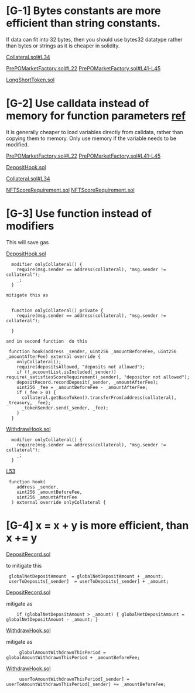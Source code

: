 # [G-1] Bytes constants are more efficient than string constants.

If data can fit into 32 bytes, then you should use bytes32 datatype rather than bytes or strings as it is cheaper in solidity.

[Collateral.sol#L34](https://github.com/prepo-io/prepo-monorepo/blob/feat/2022-12-prepo/apps/smart-contracts/core/contracts/Collateral.sol#L34)

[PrePOMarketFactory.sol#L22](https://github.com/prepo-io/prepo-monorepo/blob/feat/2022-12-prepo/apps/smart-contracts/core/contracts/PrePOMarketFactory.sol#L22)
[PrePOMarketFactory.sol#L41-L45](https://github.com/prepo-io/prepo-monorepo/blob/feat/2022-12-prepo/apps/smart-contracts/core/contracts/PrePOMarketFactory.sol#L41-L45)

[LongShortToken.sol](https://github.com/prepo-io/prepo-monorepo/blob/feat/2022-12-prepo/apps/smart-contracts/core/contracts/LongShortToken.sol#L9)

# [G-2] Use calldata instead of memory for function parameters  [ref](https://gist.github.com/hrkrshnn/ee8fabd532058307229d65dcd5836ddc#use-calldata-instead-of-memory-for-function-parameters)

It is generally cheaper to load variables directly from calldata, rather than copying them to memory. Only use memory if the variable needs to be modified.

[PrePOMarketFactory.sol#L22](https://github.com/prepo-io/prepo-monorepo/blob/feat/2022-12-prepo/apps/smart-contracts/core/contracts/PrePOMarketFactory.sol#L22)
[PrePOMarketFactory.sol#L41-L45](https://github.com/prepo-io/prepo-monorepo/blob/feat/2022-12-prepo/apps/smart-contracts/core/contracts/PrePOMarketFactory.sol#L41-L45)

[DepositHook.sol](https://github.com/prepo-io/prepo-monorepo/blob/feat/2022-12-prepo/apps/smart-contracts/core/contracts/DepositHook.sol#L73-L75)

[Collateral.sol#L34](https://github.com/prepo-io/prepo-monorepo/blob/feat/2022-12-prepo/apps/smart-contracts/core/contracts/Collateral.sol#L34)

[NFTScoreRequirement.sol](https://github.com/prepo-io/prepo-monorepo/blob/feat/2022-12-prepo/packages/prepo-shared-contracts/contracts/NFTScoreRequirement.sol#L35)
[NFTScoreRequirement.sol](https://github.com/prepo-io/prepo-monorepo/blob/feat/2022-12-prepo/packages/prepo-shared-contracts/contracts/NFTScoreRequirement.sol#L22)

# [G-3] Use function instead of modifiers

This will save gas

[DepositHook.sol](https://github.com/prepo-io/prepo-monorepo/blob/feat/2022-12-prepo/apps/smart-contracts/core/contracts/DepositHook.sol#L27-L29)

```
  modifier onlyCollateral() {
    require(msg.sender == address(collateral), "msg.sender != collateral");
    _;
  }

mitigate this as


  function onlyCollateral() private {
    require(msg.sender == address(collateral), "msg.sender != collateral");
   
  }

and in second function  do this

 function hook(address _sender, uint256 _amountBeforeFee, uint256 _amountAfterFee) external override {
    onlyCollateral();
    require(depositsAllowed, "deposits not allowed");
    if (!_accountList.isIncluded(_sender)) require(_satisfiesScoreRequirement(_sender), "depositor not allowed");
    depositRecord.recordDeposit(_sender, _amountAfterFee);
    uint256 _fee = _amountBeforeFee - _amountAfterFee;
    if (_fee > 0) {
      collateral.getBaseToken().transferFrom(address(collateral), _treasury, _fee);
      _tokenSender.send(_sender, _fee);
    }
  }
```


[WithdrawHook.sol](https://github.com/prepo-io/prepo-monorepo/blob/feat/2022-12-prepo/apps/smart-contracts/core/contracts/WithdrawHook.sol#L32)

```
  modifier onlyCollateral() {
    require(msg.sender == address(collateral), "msg.sender != collateral");
    _;
  }
```
[L53](https://github.com/prepo-io/prepo-monorepo/blob/feat/2022-12-prepo/apps/smart-contracts/core/contracts/WithdrawHook.sol#L53)
```
 function hook(
    address _sender,
    uint256 _amountBeforeFee,
    uint256 _amountAfterFee
  ) external override onlyCollateral {

```

# [G-4] x = x + y is more efficient, than x += y 

[DepositRecord.sol](https://github.com/prepo-io/prepo-monorepo/blob/feat/2022-12-prepo/apps/smart-contracts/core/contracts/DepositRecord.sol#L31-L32)

to mitigate this 
```
 globalNetDepositAmount  = globalNetDepositAmount + _amount;
 userToDeposits[_sender]  = userToDeposits[_sender] + _amount;
```
[DepositRecord.sol](https://github.com/prepo-io/prepo-monorepo/blob/feat/2022-12-prepo/apps/smart-contracts/core/contracts/DepositRecord.sol#L36)

mitigate as
```
    if (globalNetDepositAmount > _amount) { globalNetDepositAmount = globalNetDepositAmount - _amount; }
```

[WithdrawHook.sol](https://github.com/prepo-io/prepo-monorepo/blob/feat/2022-12-prepo/apps/smart-contracts/core/contracts/WithdrawHook.sol#L64)

mitigate as
```
     globalAmountWithdrawnThisPeriod =  globalAmountWithdrawnThisPeriod + _amountBeforeFee;
```

[WithdrawHook.sol](https://github.com/prepo-io/prepo-monorepo/blob/feat/2022-12-prepo/apps/smart-contracts/core/contracts/WithdrawHook.sol#L71)
```
     userToAmountWithdrawnThisPeriod[_sender] =  userToAmountWithdrawnThisPeriod[_sender] += _amountBeforeFee;

```

